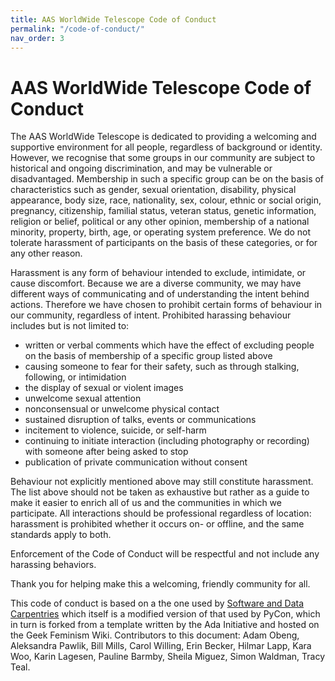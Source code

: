 ```yaml
---
title: AAS WorldWide Telescope Code of Conduct
permalink: "/code-of-conduct/"
nav_order: 3
---
```


# AAS WorldWide Telescope Code of Conduct

The AAS WorldWide Telescope is dedicated to providing a welcoming and
supportive environment for all people, regardless of background or identity.
However, we recognise that some groups in our community are subject to
historical and ongoing discrimination, and may be vulnerable or disadvantaged.
Membership in such a specific group can be on the basis of characteristics
such as gender, sexual orientation, disability, physical appearance, body
size, race, nationality, sex, colour, ethnic or social origin, pregnancy,
citizenship, familial status, veteran status, genetic information, religion or
belief, political or any other opinion, membership of a national minority,
property, birth, age, or operating system preference. We do not tolerate
harassment of participants on the basis of these categories, or for any other
reason.

Harassment is any form of behaviour intended to exclude, intimidate, or cause
discomfort. Because we are a diverse community, we may have different ways of
communicating and of understanding the intent behind actions. Therefore we
have chosen to prohibit certain forms of behaviour in our community,
regardless of intent. Prohibited harassing behaviour includes but is not
limited to:

- written or verbal comments which have the effect of excluding people on the
  basis of membership of a specific group listed above
- causing someone to fear for their safety, such as through stalking,
  following, or intimidation
- the display of sexual or violent images
- unwelcome sexual attention
- nonconsensual or unwelcome physical contact
- sustained disruption of talks, events or communications
- incitement to violence, suicide, or self-harm
- continuing to initiate interaction (including photography or recording) with
  someone after being asked to stop
- publication of private communication without consent

Behaviour not explicitly mentioned above may still constitute harassment. The
list above should not be taken as exhaustive but rather as a guide to make it
easier to enrich all of us and the communities in which we participate. All
interactions should be professional regardless of location: harassment is
prohibited whether it occurs on- or offline, and the same standards apply to
both.

Enforcement of the Code of Conduct will be respectful and not include any
harassing behaviors.

Thank you for helping make this a welcoming, friendly community for all.

This code of conduct is based on a the one used by
[Software and Data Carpentries](https://software-carpentry.org/conduct/) which
itself is a modified version of that used by PyCon, which in turn is forked
from a template written by the Ada Initiative and hosted on the Geek Feminism
Wiki. Contributors to this document: Adam Obeng, Aleksandra Pawlik, Bill
Mills, Carol Willing, Erin Becker, Hilmar Lapp, Kara Woo, Karin Lagesen,
Pauline Barmby, Sheila Miguez, Simon Waldman, Tracy Teal.
